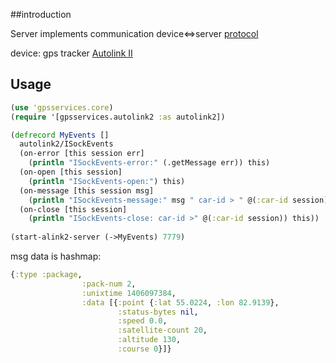 ##introduction

Server implements communication device<=>server [protocol](https://docs.google.com/spreadsheets/d/15s-2ZbqOQ1bZvAtFFm9sIEuKy3jbJzxdeynp72sjoYU/edit#gid=3) 

device: gps tracker [Autolink II](http://tn-group.net/index.php?route=product/product&path=25_29&product_id=68)

## Usage

```clojure
(use 'gpsservices.core)
(require '[gpsservices.autolink2 :as autolink2])

(defrecord MyEvents []
  autolink2/ISockEvents
  (on-error [this session err]
    (println "ISockEvents-error:" (.getMessage err)) this)
  (on-open [this session]
    (println "ISockEvents-open:") this)
  (on-message [this session msg]
    (println "ISockEvents-message:" msg " car-id > " @(:car-id session)) this)
  (on-close [this session]
    (println "ISockEvents-close: car-id >" @(:car-id session)) this))
    
(start-alink2-server (->MyEvents) 7779)
````


msg data is hashmap:

```clojure
{:type :package,
                :pack-num 2,
                :unixtime 1406097384,
                :data [{:point {:lat 55.0224, :lon 82.9139},
                        :status-bytes nil,
                        :speed 0.0,
                        :satellite-count 20,
                        :altitude 130,
                        :course 0}]}
````

